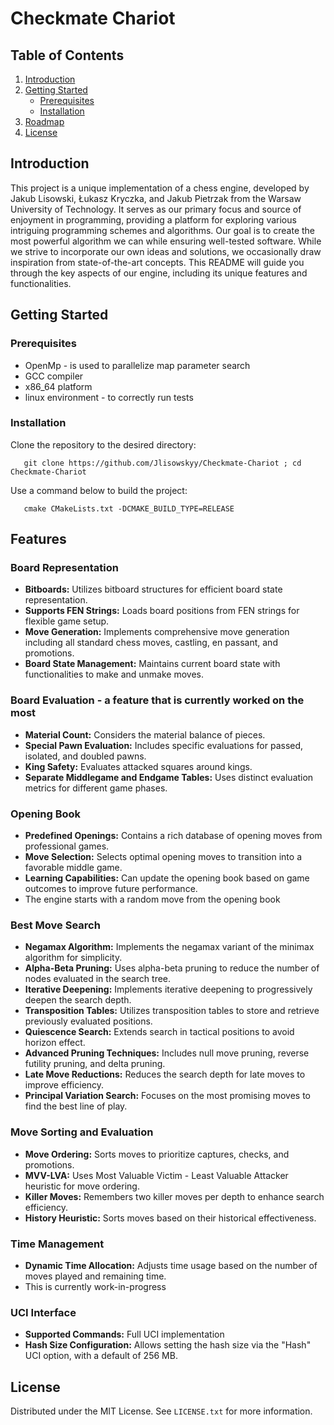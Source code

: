 
# Checkmate Chariot

## Table of Contents
1. [Introduction](#introduction)
2. [Getting Started](#getting-started)
    - [Prerequisites](#prerequisites)
    - [Installation](#installation)
3. [Roadmap](#features)
4. [License](#license)
## Introduction

This project is a unique implementation of a chess engine, developed by Jakub Lisowski, Łukasz Kryczka, and Jakub Pietrzak from the Warsaw University of Technology. It serves as our primary focus and source of enjoyment in programming, providing a platform for exploring various intriguing programming schemes and algorithms. Our goal is to create the most powerful algorithm we can while ensuring well-tested software. While we strive to incorporate our own ideas and solutions, we occasionally draw inspiration from state-of-the-art concepts. This README will guide you through the key aspects of our engine, including its unique features and functionalities.

## Getting Started

### Prerequisites

- OpenMp - is used to parallelize map parameter search
- GCC compiler
- x86_64 platform 
- linux environment - to correctly run tests

### Installation

Clone the repository to the desired directory:
```shell
   git clone https://github.com/Jlisowskyy/Checkmate-Chariot ; cd Checkmate-Chariot
```

Use a command below to build the project:
```shell
   cmake CMakeLists.txt -DCMAKE_BUILD_TYPE=RELEASE 
```
## Features

### Board Representation
- **Bitboards:** Utilizes bitboard structures for efficient board state representation.
- **Supports FEN Strings:** Loads board positions from FEN strings for flexible game setup.
- **Move Generation:** Implements comprehensive move generation including all standard chess moves, castling, en passant, and promotions.
- **Board State Management:** Maintains current board state with functionalities to make and unmake moves.

### Board Evaluation - a feature that is currently worked on the most
- **Material Count:** Considers the material balance of pieces.
- **Special Pawn Evaluation:** Includes specific evaluations for passed, isolated, and doubled pawns.
- **King Safety:** Evaluates attacked squares around kings.
- **Separate Middlegame and Endgame Tables:** Uses distinct evaluation metrics for different game phases.

### Opening Book
- **Predefined Openings:** Contains a rich database of opening moves from professional games.
- **Move Selection:** Selects optimal opening moves to transition into a favorable middle game.
- **Learning Capabilities:** Can update the opening book based on game outcomes to improve future performance.
- The engine starts with a random move from the opening book

### Best Move Search
- **Negamax Algorithm:** Implements the negamax variant of the minimax algorithm for simplicity.
- **Alpha-Beta Pruning:** Uses alpha-beta pruning to reduce the number of nodes evaluated in the search tree.
- **Iterative Deepening:** Implements iterative deepening to progressively deepen the search depth.
- **Transposition Tables:** Utilizes transposition tables to store and retrieve previously evaluated positions.
- **Quiescence Search:** Extends search in tactical positions to avoid horizon effect.
- **Advanced Pruning Techniques:** Includes null move pruning, reverse futility pruning, and delta pruning.
- **Late Move Reductions:** Reduces the search depth for late moves to improve efficiency.
- **Principal Variation Search:** Focuses on the most promising moves to find the best line of play.

### Move Sorting and Evaluation
- **Move Ordering:** Sorts moves to prioritize captures, checks, and promotions.
- **MVV-LVA:** Uses Most Valuable Victim - Least Valuable Attacker heuristic for move ordering.
- **Killer Moves:** Remembers two killer moves per depth to enhance search efficiency.
- **History Heuristic:** Sorts moves based on their historical effectiveness.

### Time Management
- **Dynamic Time Allocation:** Adjusts time usage based on the number of moves played and remaining time.
- This is currently work-in-progress

### UCI Interface
- **Supported Commands:** Full UCI implementation
- **Hash Size Configuration:** Allows setting the hash size via the "Hash" UCI option, with a default of 256 MB.

## License

Distributed under the MIT License. See `LICENSE.txt` for more information.
